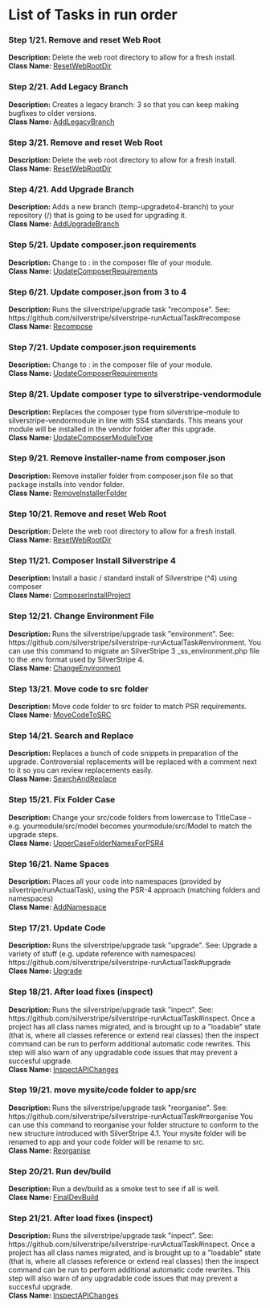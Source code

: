 <h1>List of Tasks in run order</h1><h3>Step 1/21. Remove and reset Web Root</h3><p><strong>Description: </strong>
            Delete the web root directory to allow for a fresh install.<br /><strong>Class Name: </strong><a href="/src/Tasks/IndividualTasks/ResetWebRootDir.php">ResetWebRootDir</a></p><h3>Step 2/21. Add Legacy Branch</h3><p><strong>Description: </strong>
            Creates a legacy branch: 3 so that you
            can keep making bugfixes to older versions.<br /><strong>Class Name: </strong><a href="/src/Tasks/IndividualTasks/AddLegacyBranch.php">AddLegacyBranch</a></p><h3>Step 3/21. Remove and reset Web Root</h3><p><strong>Description: </strong>
            Delete the web root directory to allow for a fresh install.<br /><strong>Class Name: </strong><a href="/src/Tasks/IndividualTasks/ResetWebRootDir.php">ResetWebRootDir</a></p><h3>Step 4/21. Add Upgrade Branch</h3><p><strong>Description: </strong>
            Adds a new branch (temp-upgradeto4-branch) to your
            repository (/)
            that is going to be used for upgrading it.<br /><strong>Class Name: </strong><a href="/src/Tasks/IndividualTasks/AddUpgradeBranch.php">AddUpgradeBranch</a></p><h3>Step 5/21. Update composer.json requirements</h3><p><strong>Description: </strong>
            Change  to :
            in the composer file of your module.<br /><strong>Class Name: </strong><a href="/src/Tasks/IndividualTasks/UpdateComposerRequirements.php">UpdateComposerRequirements</a></p><h3>Step 6/21. Update composer.json from 3 to 4</h3><p><strong>Description: </strong>
            Runs the silverstripe/upgrade task "recompose". See:
            https://github.com/silverstripe/silverstripe-runActualTask#recompose<br /><strong>Class Name: </strong><a href="/src/Tasks/IndividualTasks/Recompose.php">Recompose</a></p><h3>Step 7/21. Update composer.json requirements</h3><p><strong>Description: </strong>
            Change  to :
            in the composer file of your module.<br /><strong>Class Name: </strong><a href="/src/Tasks/IndividualTasks/UpdateComposerRequirements.php">UpdateComposerRequirements</a></p><h3>Step 8/21. Update composer type to silverstripe-vendormodule </h3><p><strong>Description: </strong>
            Replaces the composer type from silverstripe-module to silverstripe-vendormodule in line with SS4 standards.
            This means your module will be installed in the vendor folder after this upgrade.<br /><strong>Class Name: </strong><a href="/src/Tasks/IndividualTasks/UpdateComposerModuleType.php">UpdateComposerModuleType</a></p><h3>Step 9/21. Remove installer-name from composer.json</h3><p><strong>Description: </strong>
            Remove installer folder from composer.json file so that package
            installs into vendor folder.<br /><strong>Class Name: </strong><a href="/src/Tasks/IndividualTasks/RemoveInstallerFolder.php">RemoveInstallerFolder</a></p><h3>Step 10/21. Remove and reset Web Root</h3><p><strong>Description: </strong>
            Delete the web root directory to allow for a fresh install.<br /><strong>Class Name: </strong><a href="/src/Tasks/IndividualTasks/ResetWebRootDir.php">ResetWebRootDir</a></p><h3>Step 11/21. Composer Install Silverstripe 4</h3><p><strong>Description: </strong>
            Install a basic / standard install of Silverstripe (^4)
            using composer<br /><strong>Class Name: </strong><a href="/src/Tasks/IndividualTasks/ComposerInstallProject.php">ComposerInstallProject</a></p><h3>Step 12/21. Change Environment File</h3><p><strong>Description: </strong>
            Runs the silverstripe/upgrade task "environment". See:
            https://github.com/silverstripe/silverstripe-runActualTask#environment.
            You can use this command to migrate an SilverStripe 3 _ss_environment.php
            file to the .env format used by SilverStripe 4.<br /><strong>Class Name: </strong><a href="/src/Tasks/IndividualTasks/ChangeEnvironment.php">ChangeEnvironment</a></p><h3>Step 13/21. Move code to src folder</h3><p><strong>Description: </strong>
            Move code folder to src folder to match PSR requirements.<br /><strong>Class Name: </strong><a href="/src/Tasks/IndividualTasks/MoveCodeToSRC.php">MoveCodeToSRC</a></p><h3>Step 14/21. Search and Replace</h3><p><strong>Description: </strong>
            Replaces a bunch of code snippets in preparation of the upgrade.
            Controversial replacements will be replaced with a comment
            next to it so you can review replacements easily.<br /><strong>Class Name: </strong><a href="/src/Tasks/IndividualTasks/SearchAndReplace.php">SearchAndReplace</a></p><h3>Step 15/21. Fix Folder Case</h3><p><strong>Description: </strong>
            Change your src/code folders from lowercase to TitleCase - e.g.
            yourmodule/src/model becomes yourmodule/src/Model to match the upgrade
            steps.<br /><strong>Class Name: </strong><a href="/src/Tasks/IndividualTasks/UpperCaseFolderNamesForPSR4.php">UpperCaseFolderNamesForPSR4</a></p><h3>Step 16/21. Name Spaces</h3><p><strong>Description: </strong>
            Places all your code into namespaces (provided by silvertripe/runActualTask),
            using the PSR-4 approach (matching folders and namespaces)<br /><strong>Class Name: </strong><a href="/src/Tasks/IndividualTasks/AddNamespace.php">AddNamespace</a></p><h3>Step 17/21. Update Code</h3><p><strong>Description: </strong>
            Runs the silverstripe/upgrade task "upgrade". See:
            Upgrade a variety of stuff (e.g. update reference with namespaces)
            https://github.com/silverstripe/silverstripe-runActualTask#upgrade<br /><strong>Class Name: </strong><a href="/src/Tasks/IndividualTasks/Upgrade.php">Upgrade</a></p><h3>Step 18/21. After load fixes (inspect)</h3><p><strong>Description: </strong>
            Runs the silverstripe/upgrade task "inpect". See:
            https://github.com/silverstripe/silverstripe-runActualTask#inspect.
            Once a project has all class names migrated, and is brought up to a
            "loadable" state (that is, where all classes reference or extend real classes)
            then the inspect command can be run to perform additional automatic code rewrites.
            This step will also warn of any upgradable code issues that may prevent a succesful upgrade.<br /><strong>Class Name: </strong><a href="/src/Tasks/IndividualTasks/InspectAPIChanges.php">InspectAPIChanges</a></p><h3>Step 19/21. move mysite/code folder to app/src</h3><p><strong>Description: </strong>
            Runs the silverstripe/upgrade task "reorganise". See:
            https://github.com/silverstripe/silverstripe-runActualTask#reorganise
            You can use this command to reorganise your folder structure to
            conform to the new structure introduced with SilverStripe 4.1.
            Your mysite folder will be renamed to app and your code folder will be rename to src.
            <br /><strong>Class Name: </strong><a href="/src/Tasks/IndividualTasks/Reorganise.php">Reorganise</a></p><h3>Step 20/21. Run dev/build</h3><p><strong>Description: </strong>
            Run a dev/build as a smoke test to see if all is well.<br /><strong>Class Name: </strong><a href="/src/Tasks/IndividualTasks/FinalDevBuild.php">FinalDevBuild</a></p><h3>Step 21/21. After load fixes (inspect)</h3><p><strong>Description: </strong>
            Runs the silverstripe/upgrade task "inpect". See:
            https://github.com/silverstripe/silverstripe-runActualTask#inspect.
            Once a project has all class names migrated, and is brought up to a
            "loadable" state (that is, where all classes reference or extend real classes)
            then the inspect command can be run to perform additional automatic code rewrites.
            This step will also warn of any upgradable code issues that may prevent a succesful upgrade.<br /><strong>Class Name: </strong><a href="/src/Tasks/IndividualTasks/InspectAPIChanges.php">InspectAPIChanges</a></p>